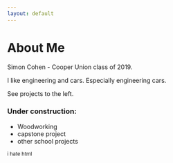 ```yaml
---
layout: default
---
```

# About Me

Simon Cohen - Cooper Union class of 2019.

I like engineering and cars. Especially engineering cars.

See projects to the left.

### Under construction:

* Woodworking 
* capstone project
* other school projects

<sub>i hate html</sub>